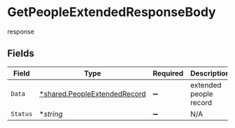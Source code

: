 # GetPeopleExtendedResponseBody

response


## Fields

| Field                                                                       | Type                                                                        | Required                                                                    | Description                                                                 |
| --------------------------------------------------------------------------- | --------------------------------------------------------------------------- | --------------------------------------------------------------------------- | --------------------------------------------------------------------------- |
| `Data`                                                                      | [*shared.PeopleExtendedRecord](../../models/shared/peopleextendedrecord.md) | :heavy_minus_sign:                                                          | extended people record                                                      |
| `Status`                                                                    | **string*                                                                   | :heavy_minus_sign:                                                          | N/A                                                                         |